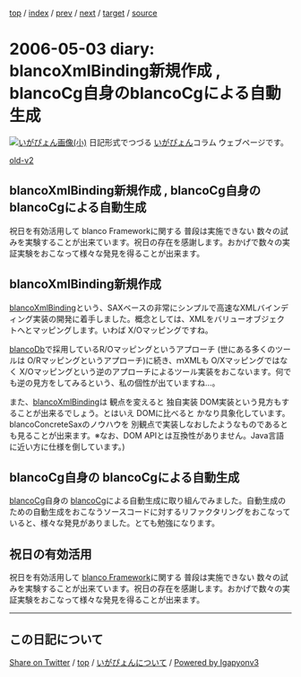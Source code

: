 [top](../index.html) 
 / [index](index.html) 
 / [prev](ig060501.html) 
 / [next](ig060506.html) 
 / [target](https://igapyon.github.io/diary/2006/ig060503.html) 
 / [source](https://github.com/igapyon/diary/blob/gh-pages/2006/ig060503.src.md) 

2006-05-03 diary: blancoXmlBinding新規作成 , blancoCg自身のblancoCgによる自動生成
=====================================================================================================
[![いがぴょん画像(小)](https://igapyon.github.io/diary/images/iga200306s.jpg "いがぴょん")](https://igapyon.github.io/diary/memo/memoigapyon.html) 日記形式でつづる [いがぴょん](https://igapyon.github.io/diary/memo/memoigapyon.html)コラム ウェブページです。

[old-v2](ig060503-orig.html)

## blancoXmlBinding新規作成 , blancoCg自身のblancoCgによる自動生成

祝日を有効活用して blanco Frameworkに関する 普段は実施できない 数々の試みを実験することが出来ています。祝日の存在を感謝します。おかげで数々の実証実験をおこなって様々な発見を得ることが出来ます。


## blancoXmlBinding新規作成

[blancoXmlBinding](http://www.igapyon.jp/blanco/blancodownload.html#blancoXmlBinding)という、SAXベースの非常にシンプルで高速なXMLバインディング実装の開発に着手しました。概念としては、XMLをバリューオブジェクトへとマッピングします。いわば
X/Oマッピングですね。

[blancoDb](http://www.igapyon.jp/blanco/blancodb.html)で採用しているR/Oマッピングというアプローチ (世にある多くのツールは O/Rマッピングというアプローチ)に続き、ｍXMLも O/Xマッピングではなく X/Oマッピングという逆のアプローチによるツール実装をおこないます。何でも逆の見方をしてみるという、私の個性が出ていますね…。

また、[blancoXmlBinding](http://www.igapyon.jp/blanco/blancodownload.html#blancoXmlBinding)は 観点を変えると 独自実装 DOM実装という見方もすることが出来るでしょう。とはいえ
DOMに比べると かなり具象化しています。blancoConcreteSaxのノウハウを 別観点で実装しなおしたようなものであるとも見ることが出来ます。※なお、DOM APIとは互換性がありません。Java言語に近い方に仕様を倒しています。)

## blancoCg自身の blancoCgによる自動生成

[blancoCg](http://www.igapyon.jp/blanco/blancocg.html)自身の [blancoCg](http://www.igapyon.jp/blanco/blancocg.html)による自動生成に取り組んでみました。自動生成のための自動生成をおこなうソースコードに対するリファクタリングをおこなっていると、様々な発見がありました。とても勉強になります。

## 祝日の有効活用

祝日を有効活用して [blanco Framework](http://www.igapyon.jp/blanco/blanco.ja.html)に関する 普段は実施できない 数々の試みを実験することが出来ています。祝日の存在を感謝します。おかげで数々の実証実験をおこなって様々な発見を得ることが出来ます。


----------------------------------------------------------------------------------------------------

## この日記について

[Share on Twitter](https://twitter.com/intent/tweet?hashtags=igapyon%2Cdiary%2C%E3%81%84%E3%81%8C%E3%81%B4%E3%82%87%E3%82%93&text=blancoXmlBinding%E6%96%B0%E8%A6%8F%E4%BD%9C%E6%88%90+%2C+blancoCg%E8%87%AA%E8%BA%AB%E3%81%AEblancoCg%E3%81%AB%E3%82%88%E3%82%8B%E8%87%AA%E5%8B%95%E7%94%9F%E6%88%90&url=https%3A%2F%2Figapyon.github.io%2Fdiary%2F2006%2Fig060503.html) / [top](../index.html) / [いがぴょんについて](https://igapyon.github.io/diary/memo/memoigapyon.html) / [Powered by Igapyonv3](https://github.com/igapyon/igapyonv3)
